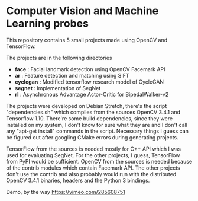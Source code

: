 # Computer Vision and Machine Learning probes

This repository contains 5 small projects made using OpenCV and TensorFlow.

The projects are in the following directories
 - **face** : Facial landmark detection using OpenCV Facemark API
 - **ar** : Feature detection and matching using SIFT
 - **cyclegan** : Modified tensorflow research model of CycleGAN
 - **segnet** : Implementation of SegNet
 - **rl** : Asynchronous Advantage Actor-Critic for BipedalWalker-v2

The projects were developed on Debian Stretch, there's the script "dependencies.sh" which compiles from the sources OpenCV 3.4.1 and Tensorflow 1.10. There're some build dependencies, since they were installed on my system, I don't know for sure what they are and I don't call any "apt-get install" commands in the script. Necessary things I guess can be figured out after googling CMake errors during generating projects.

TensorFlow from the sources is needed mostly for C++ API which I was used for evaluating SegNet. For the other projects, I guess, TensorFlow from PyPI would be sufficient. OpenCV from the sources is needed because of the contrib modules which contain Facemark API. The other projects don't use the contrib and also probably would run with the distributed OpenCV 3.4.1 binaries, headers and the Python 3 bindings.


Demo, by the way
https://vimeo.com/285608751


